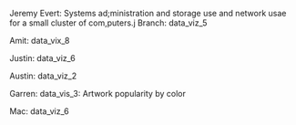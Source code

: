 Jeremy Evert: Systems ad;ministration and storage use and network usae for a small cluster of com,puters.j Branch: data_viz_5

Amit: data_vix_8

Justin: data_viz_6

Austin: data_viz_2

Garren: data_vis_3: Artwork popularity by color

Mac: data_viz_6

